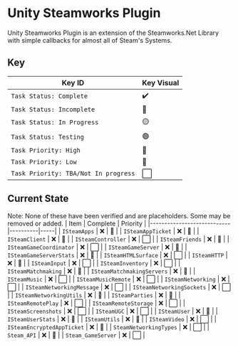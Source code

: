 # Unity Steamworks Plugin
Unity Steamworks Plugin is an extension of the Steamworks.Net Library with simple callbacks for almost all of Steam's Systems.

## Key
| Key ID | Key Visual
|--------------------------------------|-----|
| `Task Status: Complete`              | ✔️ |
| `Task Status: Incomplete`            | 🔴 |
| `Task Status: In Progress`           | 🟡 |
| `Task Status: Testing`               | 🟢 |
| `Task Priority: High`                | 🔺 |
| `Task Priority: Low`                 | 🔻 |
| `Task Priority: TBA/Not In progress` | ⬜ |

## Current State
Note: None of these have been verified and are placeholders. Some may be removed or added.
| Item                       | Complete | Priority |
|----------------------------|----------|-----|
| `ISteamApps`               | :x:      | 🔺 |
| `ISteamAppTicket`          | :x:      | 🔺 |
| `ISteamClient`             | :x:      | 🔺 |
| `ISteamController`         | :x:      | ⬜ |
| `ISteamFriends`            | :x:      | 🔺 |
| `ISteamGameCoordinator`    | :x:      | ⬜ |
| `ISteamGameServer`         | :x:      | 🔺 |
| `ISteamGameServerStats`    | :x:      | 🔻 |
| `ISteamHTMLSurface`        | :x:      | ⬜ |
| `ISteamHTTP`               | :x:      | 🔻 |
| `ISteamInput`              | :x:      | ⬜ |
| `ISteamInventory`          | :x:      | ⬜ |
| `ISteamMatchmaking`        | :x:      | 🔺 |
| `ISteamMatchmakingServers` | :x:      | 🔻 |
| `ISteamMusic`              | :x:      | ⬜ |
| `ISteamMusicRemote`        | :x:      | ⬜ |
| `ISteamNetworking`         | :x:      | ⬜ |
| `ISteamNetworkingMessage`  | :x:      | ⬜ |
| `ISteamNetworkingSockets`  | :x:      | ⬜ |
| `ISteamNetworkingUtils`    | :x:      | 🔻 |
| `ISteamParties`            | :x:      | 🔻 |
| `ISteamRemotePlay`         | :x:      | ⬜ |
| `ISteamRemoteStorage`      | :x:      | ⬜ |
| `ISteamScreenshots`        | :x:      | ⬜ |
| `ISteamUGC`                | :x:      | ⬜ |
| `ISteamUser`               | :x:      | 🔺 |
| `ISteamUserStats`          | :x:      | 🔻 |
| `ISteamUtils`              | :x:      | 🔺 |
| `ISteamVideo`              | :x:      | ⬜ |
| `ISteamEncryptedAppTicket` | :x:      | 🔻 |
| `SteamNetworkingTypes`     | :x:      | ⬜ |
| `Steam_API`                | :x:      | 🔺 |
| `Steam_GameServer`         | :x:      | ⬜ |

